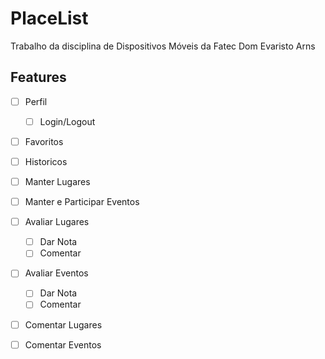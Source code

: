 # PlaceList
Trabalho da disciplina de Dispositivos Móveis da Fatec Dom Evaristo Arns

## Features 
- [ ] Perfil
    - [ ] Login/Logout
- [ ] Favoritos 
- [ ] Historicos
- [ ] Manter Lugares 
- [ ] Manter e Participar Eventos
- [ ] Avaliar Lugares 
    - [ ] Dar Nota
    - [ ] Comentar
- [ ] Avaliar Eventos 
    - [ ] Dar Nota
    - [ ] Comentar
- [ ] Comentar Lugares 
- [ ] Comentar Eventos 

